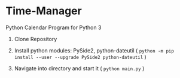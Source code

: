 # Time-Manager
Python Calendar Program for Python 3

1. Clone Repository

2. Install python modules: PySide2, python-dateutil ( ```python -m pip install --user --upgrade PySide2 python-dateutil``` )

3. Navigate into directory and start it ( ```python main.py``` )
